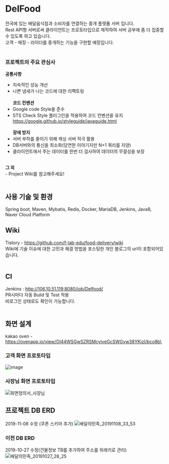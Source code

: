 DelFood
=============
전국에 있는 배달음식점과 소비자를 연결하는 중개 플랫폼 서버 입니다.<br>
Rest API형 서버로써 클라이언트는 프로토타입으로 제작하여 서버 공부에 좀 더 집중할 수 있도록 하고 있습니다.<br>
고객 - 매장 - 라이더를 중개하는 기능을 구현할 예정입니다.<br><br>

### 프로젝트의 주요 관심사
**공통사항**<br>
- 지속적인 성능 개선
- 나쁜 냄새가 나는 코드에 대한 리팩토링
<br><br>
<b>코드 컨벤션</b><br>
- Google code Style을 준수
- STS Check Style 플러그인을 적용하여 코드 컨벤션을 유지 
https://google.github.io/styleguide/javaguide.html
<br><br>
<b>장애 방지</b><br>
- 서버 부하를 줄이기 위해 캐싱 서버 적극 활용
- DB서버와의 통신을 최소화(당연한 이야기지만 N+1 쿼리를 지양)
- 클라이언트에서 주는 데이터를 한번 더 검사하여 데이터의 무결성을 보장
<br>
<b>그 외</b><br>
- Project Wiki를 참고해주세요!
<br><br>


## 사용 기술 및 환경
Spring boot, Maven, Mybatis, Redis, Docker, MariaDB, Jenkins, Java8, Naver Cloud Platform
<br>

## Wiki
Tistory - <https://github.com/f-lab-edu/food-delivery/wiki><br>
Wiki에 기술 이슈에 대한 고민과 해결 방법을 포스팅한 개인 블로그의 url이 포함되어있습니다.<br>
<br>
## CI
Jenkins : <http://106.10.51.119:8080/job/Delfood/><br>
PR시마다 자동 Build 및 Test 적용<br>
비로그인 상태로도 확인이 가능합니다.<br>
<br>
## 화면 설계
kakao oven - <https://ovenapp.io/view/OI44WSGwSZRSMcyiveGcSWGvw38YKizI/bco8b\>   

### 고객 화면 프로토타입
![image](https://user-images.githubusercontent.com/46917538/66744438-6b694e00-eeb7-11e9-82b7-246f569a74a6.png)

### 사장님 화면 프로토타입
![화면정의서_사장님](https://user-images.githubusercontent.com/46917538/68458111-4f9e6100-0245-11ea-9118-0ca891eab044.png)


## 프로젝트 DB ERD
2019-11-08 수정 (쿠폰 스키마 추가)
![배달의민족_20191108_33_53](https://user-images.githubusercontent.com/46917538/68458221-9429fc80-0245-11ea-9cc3-92f7a35fd534.png)

### 이전 DB ERD
2019-10-27 수정(건물정보 TB를 추가하여 주소를 외래키로 관리)
![배달의민족_20191027_28_25](https://user-images.githubusercontent.com/46917538/67629389-4235be00-f8b8-11e9-9ba5-abfec4c9d7b9.png)
